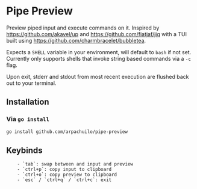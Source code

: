 # Pipe Preview

Preview piped input and execute commands on it. Inspired by https://github.com/akavel/up and https://github.com/fiatjaf/jiq with a TUI built using https://github.com/charmbracelet/bubbletea.

Expects a `SHELL` variable in your environment, will default to `bash` if not set. Currently only supports shells that invoke string based commands via a `-c` flag.

Upon exit, stderr and stdout from most recent execution are flushed back out to your terminal.

## Installation

### Via `go install`

```bash
go install github.com/arpachuilo/pipe-preview
```

## Keybinds
		- `tab`: swap between and input and preview
		- `ctrl+p`: copy input to clipboard
		- `ctrl+o`: copy preview to clipboard
		- `esc` / `ctrl+q` / `ctrl+c`: exit
